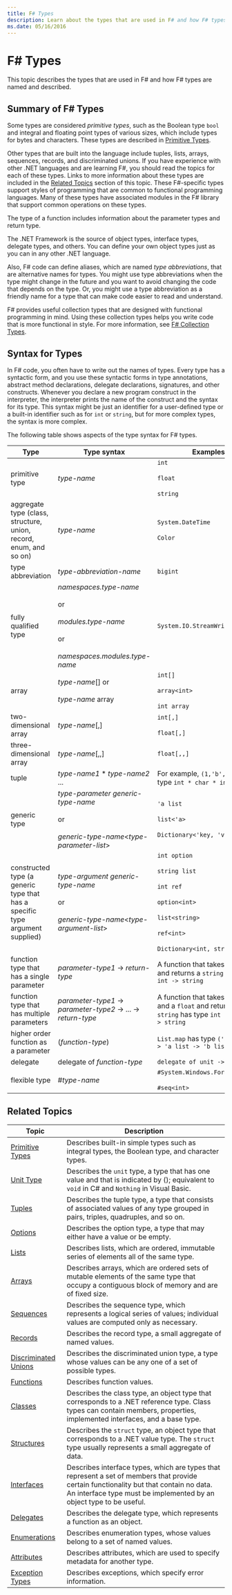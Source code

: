 ```yaml
---
title: F# Types
description: Learn about the types that are used in F# and how F# types are named and described.
ms.date: 05/16/2016
---
```

# F# Types

This topic describes the types that are used in F# and how F# types are named and described.

## Summary of F# Types

Some types are considered *primitive types*, such as the Boolean type `bool` and integral and floating point types of various sizes, which include types for bytes and characters. These types are described in [Primitive Types](primitive-types.md).

Other types that are built into the language include tuples, lists, arrays, sequences, records, and discriminated unions. If you have experience with other .NET languages and are learning F#, you should read the topics for each of these types. Links to more information about these types are included in the [Related Topics](https://msdn.microsoft.com/library/#rel) section of this topic. These F#-specific types support styles of programming that are common to functional programming languages. Many of these types have associated modules in the F# library that support common operations on these types.

The type of a function includes information about the parameter types and return type.

The .NET Framework is the source of object types, interface types, delegate types, and others. You can define your own object types just as you can in any other .NET language.

Also, F# code can define aliases, which are named *type abbreviations*, that are alternative names for types. You might use type abbreviations when the type might change in the future and you want to avoid changing the code that depends on the type. Or, you might use a type abbreviation as a friendly name for a type that can make code easier to read and understand.

F# provides useful collection types that are designed with functional programming in mind. Using these collection types helps you write code that is more functional in style. For more information, see [F# Collection Types](fsharp-collection-types.md).

## Syntax for Types

In F# code, you often have to write out the names of types. Every type has a syntactic form, and you use these syntactic forms in type annotations, abstract method declarations, delegate declarations, signatures, and other constructs. Whenever you declare a new program construct in the interpreter, the interpreter prints the name of the construct and the syntax for its type. This syntax might be just an identifier for a user-defined type or a built-in identifier such as for `int` or `string`, but for more complex types, the syntax is more complex.

The following table shows aspects of the type syntax for F# types.

|Type|Type syntax|Examples|
|----|-----------|--------|
|primitive type|*type-name*|`int`<br /><br />`float`<br /><br />`string`|
|aggregate type (class, structure, union, record, enum, and so on)|*type-name*|`System.DateTime`<br /><br />`Color`|
|type abbreviation|*type-abbreviation-name*|`bigint`|
|fully qualified type|*namespaces.type-name*<br /><br />or<br /><br />*modules.type-name*<br /><br />or<br /><br />*namespaces.modules.type-name*|`System.IO.StreamWriter`|
|array|*type-name*[] or<br /><br />*type-name* array|`int[]`<br /><br />`array<int>`<br /><br />`int array`|
|two-dimensional array|*type-name*[,]|`int[,]`<br /><br />`float[,]`|
|three-dimensional array|*type-name*[,,]|`float[,,]`|
|tuple|*type-name1* &#42; *type-name2* ...|For example, `(1,'b',3)` has type `int * char * int`|
|generic type|*type-parameter* *generic-type-name*<br /><br />or<br /><br />*generic-type-name*&lt;*type-parameter-list*&gt;|`'a list`<br /><br />`list<'a>`<br /><br />`Dictionary<'key, 'value>`|
|constructed type (a generic type that has a specific type argument supplied)|*type-argument* *generic-type-name*<br /><br />or<br /><br />*generic-type-name*&lt;*type-argument-list*&gt;|`int option`<br /><br />`string list`<br /><br />`int ref`<br /><br />`option<int>`<br /><br />`list<string>`<br /><br />`ref<int>`<br /><br />`Dictionary<int, string>`|
|function type that has a single parameter|*parameter-type1* -&gt; *return-type*|A function that takes an `int` and returns a `string` has type `int -> string`|
|function type that has multiple parameters|*parameter-type1* -&gt; *parameter-type2* -&gt; ... -&gt; *return-type*|A function that takes an `int` and a `float` and returns a `string` has type `int -> float -> string`|
|higher order function as a parameter|(*function-type*)|`List.map` has type `('a -> 'b) -> 'a list -> 'b list`|
|delegate|delegate of *function-type*|`delegate of unit -> int`|
|flexible type|#*type-name*|`#System.Windows.Forms.Control`<br /><br />`#seq<int>`|

## Related Topics

|Topic|Description|
|-----|-----------|
|[Primitive Types](primitive-types.md)|Describes built-in simple types such as integral types, the Boolean type, and character types.|
|[Unit Type](unit-type.md)|Describes the `unit` type, a type that has one value and that is indicated by (); equivalent to `void` in C# and `Nothing` in Visual Basic.|
|[Tuples](tuples.md)|Describes the tuple type, a type that consists of associated values of any type grouped in pairs, triples, quadruples, and so on.|
|[Options](options.md)|Describes the option type, a type that may either have a value or be empty.|
|[Lists](lists.md)|Describes lists, which are ordered, immutable series of elements all of the same type.|
|[Arrays](arrays.md)|Describes arrays, which are ordered sets of mutable elements of the same type that occupy a contiguous block of memory and are of fixed size.|
|[Sequences](sequences.md)|Describes the sequence type, which represents a logical series of values; individual values are computed only as necessary.|
|[Records](records.md)|Describes the record type, a small aggregate of named values.|
|[Discriminated Unions](discriminated-unions.md)|Describes the discriminated union type, a type whose values can be any one of a set of possible types.|
|[Functions](./functions/index.md)|Describes function values.|
|[Classes](classes.md)|Describes the class type, an object type that corresponds to a .NET reference type. Class types can contain members, properties, implemented interfaces, and a base type.|
|[Structures](structures.md)|Describes the `struct` type, an object type that corresponds to a .NET value type. The `struct` type usually represents a small aggregate of data.|
|[Interfaces](interfaces.md)|Describes interface types, which are types that represent a set of members that provide certain functionality but that contain no data. An interface type must be implemented by an object type to be useful.|
|[Delegates](delegates.md)|Describes the delegate type, which represents a function as an object.|
|[Enumerations](enumerations.md)|Describes enumeration types, whose values belong to a set of named values.|
|[Attributes](attributes.md)|Describes attributes, which are used to specify metadata for another type.|
|[Exception Types](./exception-handling/exception-types.md)|Describes exceptions, which specify error information.|
